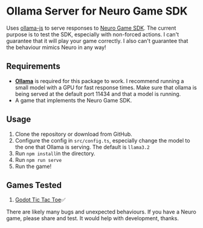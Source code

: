 # Ollama Server for Neuro Game SDK
Uses [ollama-js](https://github.com/ollama/ollama-js) to serve responses to [Neuro Game SDK](https://github.com/VedalAI/neuro-game-sdk).
The current purpose is to test the SDK, especially with non-forced actions. I can't guarantee that it will play your game correctly. I also can't guarantee that the behaviour mimics Neuro in any way!

## Requirements
* [**Ollama**](https://github.com/ollama/ollama) is required for this package to work. I recommend running a small model with a GPU for fast response times. Make sure that ollama is being served at the default port 11434 and that a model is running.
* A game that implements the Neuro Game SDK.
## Usage
1. Clone the repository or download from GitHub.
2. Configure the config in `src/config.ts`, especially change the model to the one that Ollama is serving. The default is `llama3.2`
3. Run `npm install`in the directory.
4. Run `npm run serve` 
5. Run the game!
## Games Tested
1. [Godot Tic Tac Toe](https://github.com/VedalAI/neuro-game-sdk)✅

There are likely many bugs and unexpected behaviours. If you have a Neuro game, please share and test. It would help with development, thanks.
